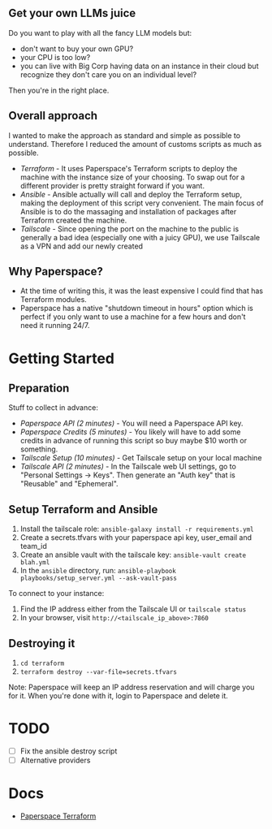 ## Get your own LLMs juice

Do you want to play with all the fancy LLM models but:
- don't want to buy your own GPU?
- your CPU is too low?
- you can live with Big Corp having data on an instance in their cloud but recognize they don't care you on an individual level?

Then you're in the right place.

## Overall approach

I wanted to make the approach as standard and simple as possible to understand. Therefore I reduced the amount of customs scripts as much as possible.

- *Terraform* - It uses Paperspace's Terraform scripts to deploy the machine with the instance size of your choosing. To swap out for a different provider is pretty straight forward if you want. 
- *Ansible* - Ansible actually will call and deploy the Terraform setup, making the deployment of this script very convenient. The main focus of Ansible is to do the massaging and installation of packages after Terraform created the machine.
- *Tailscale* - Since opening the port on the machine to the public is generally a bad idea (especially one with a juicy GPU), we use Tailscale as a VPN and add our newly created

## Why Paperspace?

- At the time of writing this, it was the least expensive I could find that has Terraform modules.
- Paperspace has a native "shutdown timeout in hours" option which is perfect if you only want to use a machine for a few hours and don't need it running 24/7.

# Getting Started

## Preparation

Stuff to collect in advance:

- *Paperspace API (2 minutes)* - You will need a Paperspace API key.
- *Paperspace Credits (5 minutes)* - You likely will have to add some credits in advance of running this script so buy maybe $10 worth or something.
- *Tailscale Setup (10 minutes)* - Get Tailscale setup on your local machine
- *Tailscale API (2 minutes)* - In the Tailscale web UI settings, go to "Personal Settings -> Keys". Then generate an "Auth key" that is "Reusable" and "Ephemeral".

## Setup Terraform and Ansible

1. Install the tailscale role: `ansible-galaxy install -r requirements.yml`
2. Create a secrets.tfvars with your paperspace api key, user_email and team_id
3. Create an ansible vault with the tailscale key: `ansible-vault create blah.yml`
4. In the `ansible` directory, run: `ansible-playbook playbooks/setup_server.yml --ask-vault-pass`

To connect to your instance:
1. Find the IP address either from the Tailscale UI or `tailscale status`
2. In your browser, visit `http://<tailscale_ip_above>:7860`

## Destroying it

1. `cd terraform`
2. `terraform destroy --var-file=secrets.tfvars`

Note: Paperspace will keep an IP address reservation and will charge you for it. When you're done with it, login to Paperspace and delete it.

# TODO

- [ ] Fix the ansible destroy script
- [ ] Alternative providers

# Docs

- [Paperspace Terraform](https://github.com/Paperspace/terraform-provider-paperspace/blob/master/pkg/provider/main.tf)
